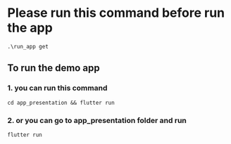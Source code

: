 # Please run this command before run the app

`.\run_app get`

## To run the demo app

### 1. you can run this command

`cd app_presentation && flutter run`

### 2. or you can go to app_presentation folder and run

`flutter run`
